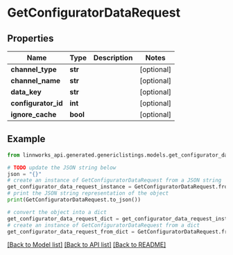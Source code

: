 # GetConfiguratorDataRequest


## Properties

Name | Type | Description | Notes
------------ | ------------- | ------------- | -------------
**channel_type** | **str** |  | [optional] 
**channel_name** | **str** |  | [optional] 
**data_key** | **str** |  | [optional] 
**configurator_id** | **int** |  | [optional] 
**ignore_cache** | **bool** |  | [optional] 

## Example

```python
from linnworks_api.generated.genericlistings.models.get_configurator_data_request import GetConfiguratorDataRequest

# TODO update the JSON string below
json = "{}"
# create an instance of GetConfiguratorDataRequest from a JSON string
get_configurator_data_request_instance = GetConfiguratorDataRequest.from_json(json)
# print the JSON string representation of the object
print(GetConfiguratorDataRequest.to_json())

# convert the object into a dict
get_configurator_data_request_dict = get_configurator_data_request_instance.to_dict()
# create an instance of GetConfiguratorDataRequest from a dict
get_configurator_data_request_from_dict = GetConfiguratorDataRequest.from_dict(get_configurator_data_request_dict)
```
[[Back to Model list]](../README.md#documentation-for-models) [[Back to API list]](../README.md#documentation-for-api-endpoints) [[Back to README]](../README.md)


